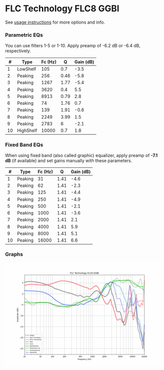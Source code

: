 # FLC Technology FLC8 GGBl
See [usage instructions](https://github.com/jaakkopasanen/AutoEq#usage) for more options and info.

### Parametric EQs
You can use filters 1-5 or 1-10. Apply preamp of -6.2 dB or -6.4 dB, respectively.

|   # | Type      |   Fc (Hz) |    Q |   Gain (dB) |
|-----|-----------|-----------|------|-------------|
|   1 | LowShelf  |       105 | 0.7  |        -3.5 |
|   2 | Peaking   |       256 | 0.46 |        -5.8 |
|   3 | Peaking   |      1267 | 1.77 |        -5.4 |
|   4 | Peaking   |      3620 | 0.4  |         5.5 |
|   5 | Peaking   |      8913 | 0.79 |         2.8 |
|   6 | Peaking   |        74 | 1.76 |         0.7 |
|   7 | Peaking   |       139 | 1.91 |        -0.6 |
|   8 | Peaking   |      2249 | 3.99 |         1.5 |
|   9 | Peaking   |      2783 | 6    |        -2.1 |
|  10 | HighShelf |     10000 | 0.7  |         1.8 |

### Fixed Band EQs
When using fixed band (also called graphic) equalizer, apply preamp of **-7.1 dB** (if available) and set gains manually with these parameters.

|   # | Type    |   Fc (Hz) |    Q |   Gain (dB) |
|-----|---------|-----------|------|-------------|
|   1 | Peaking |        31 | 1.41 |        -4.6 |
|   2 | Peaking |        62 | 1.41 |        -2.3 |
|   3 | Peaking |       125 | 1.41 |        -4.4 |
|   4 | Peaking |       250 | 1.41 |        -4.9 |
|   5 | Peaking |       500 | 1.41 |        -2.1 |
|   6 | Peaking |      1000 | 1.41 |        -3.6 |
|   7 | Peaking |      2000 | 1.41 |         2.1 |
|   8 | Peaking |      4000 | 1.41 |         5.9 |
|   9 | Peaking |      8000 | 1.41 |         5.1 |
|  10 | Peaking |     16000 | 1.41 |         6.6 |

### Graphs
![](./FLC%20Technology%20FLC8%20GGBl.png)
